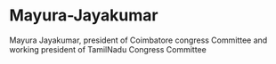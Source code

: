 # Mayura-Jayakumar
Mayura Jayakumar, president of Coimbatore congress Committee and working president of TamilNadu Congress Committee

